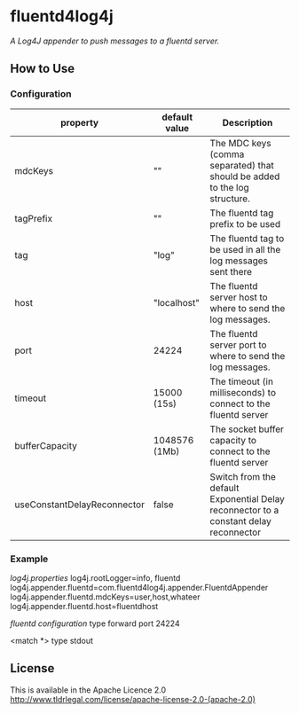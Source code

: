 # fluentd4log4j
_A Log4J appender to push messages to a fluentd server._

## How to Use

### Configuration
| property      | default value    | Description  |
| ------------- |------------------| -------------|
| mdcKeys | "" | The MDC keys (comma separated) that should be added to the log structure. |
| tagPrefix | ""| The fluentd tag prefix to be used |
| tag | "log" | The fluentd tag to be used in all the log messages sent there |
| host | "localhost" | The fluentd server host to where to send the log messages. |
| port | 24224 | The fluentd server port to where to send the log messages. |
| timeout | 15000 (15s) | The timeout (in milliseconds) to connect to the fluentd server|
| bufferCapacity | 1048576 (1Mb) | The socket buffer capacity to connect to the fluentd server |
| useConstantDelayReconnector| false | Switch from the default Exponential Delay reconnector to a constant delay reconnector |

### Example
*log4j.properties*
log4j.rootLogger=info, fluentd
log4j.appender.fluentd=com.fluentd4log4j.appender.FluentdAppender
log4j.appender.fluentd.mdcKeys=user,host,whateer
log4j.appender.fluentd.host=fluentdhost

*fluentd configuration*
<source>
  type forward
  port 24224
</source>

<match *>
	type stdout
</match>

## License
This is available in the Apache Licence 2.0
http://www.tldrlegal.com/license/apache-license-2.0-(apache-2.0)
